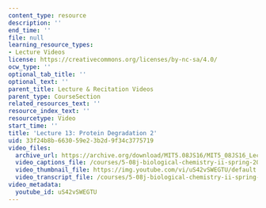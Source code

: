 ```yaml
---
content_type: resource
description: ''
end_time: ''
file: null
learning_resource_types:
- Lecture Videos
license: https://creativecommons.org/licenses/by-nc-sa/4.0/
ocw_type: ''
optional_tab_title: ''
optional_text: ''
parent_title: Lecture & Recitation Videos
parent_type: CourseSection
related_resources_text: ''
resource_index_text: ''
resourcetype: Video
start_time: ''
title: 'Lecture 13: Protein Degradation 2'
uid: 33f24b8b-6630-59e2-3b2d-9f34c3775719
video_files:
  archive_url: https://archive.org/download/MIT5.08JS16/MIT5_08JS16_Lecture_13_300k.mp4
  video_captions_file: /courses/5-08j-biological-chemistry-ii-spring-2016/c8b52472320b5c96b42381ae1159e751_uS42vSWEGTU.vtt
  video_thumbnail_file: https://img.youtube.com/vi/uS42vSWEGTU/default.jpg
  video_transcript_file: /courses/5-08j-biological-chemistry-ii-spring-2016/a71dcbbc089c01a8342f8013de1857c0_uS42vSWEGTU.pdf
video_metadata:
  youtube_id: uS42vSWEGTU
---
```

